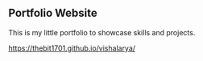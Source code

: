 <h2>Portfolio Website</h2>
This is my little portfolio to showcase skills and projects.

https://thebit1701.github.io/vishalarya/
